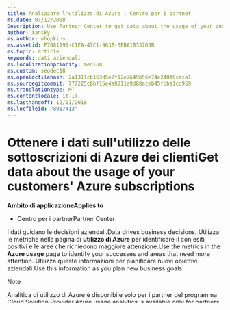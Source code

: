 ```yaml
---
title: Analizzare l'utilizzo di Azure | Centro per i partner
ms.date: 07/12/2018
Description: Use Partner Center to get data about the usage of your customers' Azure subscriptions.
Author: Xansky
ms.author: mhopkins
ms.assetid: E7081190-C1FA-47C1-963B-6EBA1B33703B
ms.topic: article
keywords: dati aziendali
ms.localizationpriority: medium
ms.custom: seodec18
ms.openlocfilehash: 2a1311cb163d5e7f12e7649b56e74e240f0caca1
ms.sourcegitcommit: 777225c8bf16e4a8811a9d88aceb45fcba1cd959
ms.translationtype: MT
ms.contentlocale: it-IT
ms.lasthandoff: 12/11/2018
ms.locfileid: "8917413"
---
```

# <a name="get-data-about-the-usage-of-your-customers-azure-subscriptions"></a><span data-ttu-id="77d49-103">Ottenere i dati sull'utilizzo delle sottoscrizioni di Azure dei clienti</span><span class="sxs-lookup"><span data-stu-id="77d49-103">Get data about the usage of your customers' Azure subscriptions</span></span> 

**<span data-ttu-id="77d49-104">Ambito di applicazione</span><span class="sxs-lookup"><span data-stu-id="77d49-104">Applies to</span></span>**
- <span data-ttu-id="77d49-105">Centro per i partner</span><span class="sxs-lookup"><span data-stu-id="77d49-105">Partner Center</span></span>

<span data-ttu-id="77d49-106">I dati guidano le decisioni aziendali.</span><span class="sxs-lookup"><span data-stu-id="77d49-106">Data drives business decisions.</span></span> <span data-ttu-id="77d49-107">Utilizza le metriche nella pagina di **utilizzo di Azure** per identificare il con esiti positivi e le aree che richiedono maggiore attenzione.</span><span class="sxs-lookup"><span data-stu-id="77d49-107">Use the metrics in the **Azure usage** page to identify your successes and areas that need more attention.</span></span> <span data-ttu-id="77d49-108">Utilizza queste informazioni per pianificare nuovi obiettivi aziendali.</span><span class="sxs-lookup"><span data-stu-id="77d49-108">Use this information as you plan new business goals.</span></span>

> [!NOTE]
> <span data-ttu-id="77d49-109">Analitica di utilizzo di Azure è disponibile solo per i partner del programma Cloud Solution Provider.</span><span class="sxs-lookup"><span data-stu-id="77d49-109">Azure usage  analytics is available only for partners in the Cloud Solution Provider program.</span></span>

<span data-ttu-id="77d49-110">Ci stiamo occupando delle seguenti metriche:</span><span class="sxs-lookup"><span data-stu-id="77d49-110">We are tracking the following metrics:</span></span>

**<span data-ttu-id="77d49-111">Riepilogo</span><span class="sxs-lookup"><span data-stu-id="77d49-111">Summary</span></span>**  
 - <span data-ttu-id="77d49-112">**Le sottoscrizioni Azure totale vendute**: numero di sottoscrizioni venduti nel periodo di tempo specificato</span><span class="sxs-lookup"><span data-stu-id="77d49-112">**Total Azure subscriptions sold**: Number of subscriptions sold in the specified time period</span></span>  
 - <span data-ttu-id="77d49-113">**I clienti con utilizzo**: numero di clienti con utilizzo di Azure nel periodo di tempo specificato</span><span class="sxs-lookup"><span data-stu-id="77d49-113">**Customers with usage**: Number of customers with Azure usage in the specified time period</span></span>  
 - <span data-ttu-id="77d49-114">**I clienti senza utilizzo**: numero di clienti senza l'utilizzo di Azure nel periodo di tempo specificato</span><span class="sxs-lookup"><span data-stu-id="77d49-114">**Customers without usage**: Number of customers without Azure usage in the specified time period</span></span>  

**<span data-ttu-id="77d49-115">Primi 5 clienti nella categoria</span><span class="sxs-lookup"><span data-stu-id="77d49-115">Top 5 customers in category</span></span>**  
 -  <span data-ttu-id="77d49-116">I primi 5 clienti per la categoria specificata</span><span class="sxs-lookup"><span data-stu-id="77d49-116">The top 5 customers for the specified category</span></span>  

**<span data-ttu-id="77d49-117">Sottoscrizioni senza utilizzo</span><span class="sxs-lookup"><span data-stu-id="77d49-117">Subscriptions without usage</span></span>**  
 -  <span data-ttu-id="77d49-118">Elenco delle sottoscrizioni sepcific senza utilizzo di Azure nel periodo di tempo specificato</span><span class="sxs-lookup"><span data-stu-id="77d49-118">List of sepcific subscriptions without Azure usage in the specified time period</span></span>  

**<span data-ttu-id="77d49-119">Varianza sottoscrizione di Azure</span><span class="sxs-lookup"><span data-stu-id="77d49-119">Azure subscription churn</span></span>**  
 - <span data-ttu-id="77d49-120">**Le sottoscrizioni attive**: numero di sottoscrizioni attive per data</span><span class="sxs-lookup"><span data-stu-id="77d49-120">**Active subscriptions**: Count of active subscriptions by date</span></span>  
 - <span data-ttu-id="77d49-121">**Le sottoscrizioni Deprovisioned**: conteggio delle sottoscrizioni senza provisioning o sospesa da data</span><span class="sxs-lookup"><span data-stu-id="77d49-121">**Deprovisioned subscriptions**: Count of subscriptions deprovisioned or suspended by date</span></span>  

**<span data-ttu-id="77d49-122">Conteggio clienti</span><span class="sxs-lookup"><span data-stu-id="77d49-122">Customer count</span></span>**
 - <span data-ttu-id="77d49-123">Nuovi clienti acquisiti durante il periodo di tempo specificato</span><span class="sxs-lookup"><span data-stu-id="77d49-123">New customers acquired during the specified time period</span></span>  

**<span data-ttu-id="77d49-124">Conservazione di sottoscrizione di Azure</span><span class="sxs-lookup"><span data-stu-id="77d49-124">Azure subscription retention</span></span>**  
 - <span data-ttu-id="77d49-125">Il numero di sottoscrizioni che sono stati rinnovato.</span><span class="sxs-lookup"><span data-stu-id="77d49-125">The number of subscriptions that were renewed.</span></span>   
  
